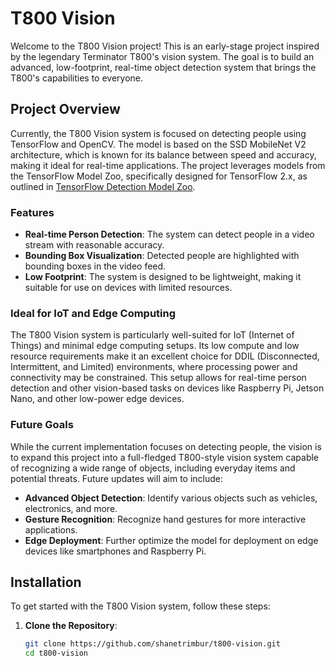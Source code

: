 # T800 Vision

Welcome to the T800 Vision project! This is an early-stage project inspired by the legendary Terminator T800's vision system. The goal is to build an advanced, low-footprint, real-time object detection system that brings the T800's capabilities to everyone.

## Project Overview

Currently, the T800 Vision system is focused on detecting people using TensorFlow and OpenCV. The model is based on the SSD MobileNet V2 architecture, which is known for its balance between speed and accuracy, making it ideal for real-time applications. The project leverages models from the TensorFlow Model Zoo, specifically designed for TensorFlow 2.x, as outlined in [TensorFlow Detection Model Zoo](https://github.com/tensorflow/models/blob/master/research/object_detection/g3doc/tf2_detection_zoo.md).

### Features

- **Real-time Person Detection**: The system can detect people in a video stream with reasonable accuracy.
- **Bounding Box Visualization**: Detected people are highlighted with bounding boxes in the video feed.
- **Low Footprint**: The system is designed to be lightweight, making it suitable for use on devices with limited resources.

### Ideal for IoT and Edge Computing

The T800 Vision system is particularly well-suited for IoT (Internet of Things) and minimal edge computing setups. Its low compute and low resource requirements make it an excellent choice for DDIL (Disconnected, Intermittent, and Limited) environments, where processing power and connectivity may be constrained. This setup allows for real-time person detection and other vision-based tasks on devices like Raspberry Pi, Jetson Nano, and other low-power edge devices.

### Future Goals

While the current implementation focuses on detecting people, the vision is to expand this project into a full-fledged T800-style vision system capable of recognizing a wide range of objects, including everyday items and potential threats. Future updates will aim to include:

- **Advanced Object Detection**: Identify various objects such as vehicles, electronics, and more.
- **Gesture Recognition**: Recognize hand gestures for more interactive applications.
- **Edge Deployment**: Further optimize the model for deployment on edge devices like smartphones and Raspberry Pi.

## Installation

To get started with the T800 Vision system, follow these steps:

1. **Clone the Repository**:
   ```bash
   git clone https://github.com/shanetrimbur/t800-vision.git
   cd t800-vision
